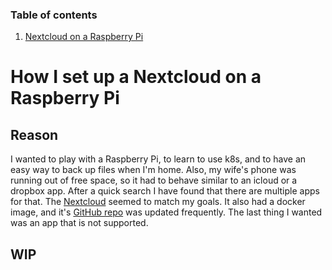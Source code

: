 ### Table of contents

1. [Nextcloud on a Raspberry Pi](https://github.com/alex-d-bondarev/SashaBondarev#how-i-set-up-a-nextcloud-on-a-raspberry-pi)

# How I set up a Nextcloud on a Raspberry Pi
## Reason
I wanted to play with a Raspberry Pi, to learn to use k8s, and to have an easy way to back up files when I'm home. 
Also, my wife's phone was running out of free space, so it had to behave similar to an icloud or a dropbox app. 
After a quick search I have found that there are multiple apps for that. 
The [Nextcloud](https://nextcloud.com) seemed to match my goals. 
It also had a docker image, and it's [GitHub repo](https://github.com/nextcloud) was updated frequently.
The last thing I wanted was an app that is not supported.

## WIP
